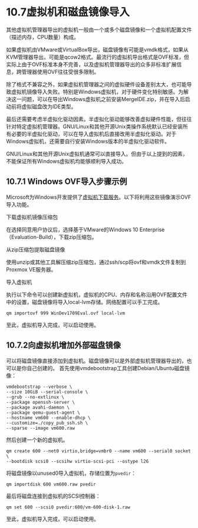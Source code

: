 # 10.7虚拟机和磁盘镜像导入

其他虚拟机管理器导出的虚拟机一般由一个或多个磁盘镜像和一个虚拟机配置文件（描述内存，CPU数量）构成。

如果虚拟机由VMware或VirtualBox导出，磁盘镜像有可能是vmdk格式，如果从KVM管理器导出，可能是qcow2格式。最流行的虚拟机导出格式是OVF标准，但实际上由于OVF标准本身不完善，以及虚拟机管理器导出的众多非标准扩展信息，跨管理器使用OVF往往受很多限制。

除了格式不兼容之外，如果虚拟机管理器之间的虚拟硬件设备差别太大，也可能导致虚拟机镜像导入失败。特别是Windows虚拟机，对于硬件变化特别敏感。为解决这一问题，可以在导出Windows虚拟机之前安装MergeIDE.zip，并在导入后启动前将虚拟磁盘改为IDE类型。

最后还需要考虑半虚拟化驱动因素。半虚拟化驱动能够改善虚拟硬件性能，但往往针对特定虚拟机管理器。GNU/Linux和其他开源Unix类操作系统默认已经安装所有必要的半虚拟化驱动，可以在导入虚拟机后直接改用半虚拟化驱动。对于Windows虚拟机，还需要自行安装Windows版本的半虚拟化驱动软件。

GNU/Linux和其他开源Unix虚拟机通常可以直接导入。但由于以上提到的因素，不能保证所有Windows虚拟机均能够顺利导入成功。

## 10.7.1 Windows OVF导入步骤示例

Microsoft为Windows开发提供了[虚拟机下载服务](https://developer.microsoft.com/en-us/windows/downloads/virtual-machines/)。以下将利用这些镜像演示OVF导入功能。

下载虚拟机镜像压缩包

在选择同意用户协议后，选择基于VMware的Windows 10 Enterprise（Evaluation-Build），下载zip压缩包。

从zip压缩包提取磁盘镜像

使用unzip或其他工具解压缩zip压缩包，通过ssh/scp将ovf和vmdk文件复制到Proxmox VE服务器。

导入虚拟机

执行以下命令可以创建新虚拟机，虚拟机的CPU、内存和名称沿用OVF配置文件中的设置，磁盘镜像将导入local-lvm存储。网络配置可以手工完成。

```
qm importovf 999 WinDev1709Eval.ovf local-lvm
```

至此，虚拟机导入完成，可以启动使用。


## 10.7.2向虚拟机增加外部磁盘镜像

可以将磁盘镜像直接添加到虚拟机。磁盘镜像可以是外部虚拟机管理器导出的，也可以是你自己创建的。
首先使用vmdebootstrap工具创建Debian/Ubuntu磁盘镜像：

```
vmdebootstrap --verbose \
--size 10GiB --serial-console \
--grub --no-extlinux \
--package openssh-server \
--package avahi-daemon \
--package qemu-guest-agent \
--hostname vm600 --enable-dhcp \
--customize=./copy_pub_ssh.sh \
--sparse --image vm600.raw
```

然后创建一个新的虚拟机。
```
qm create 600 --net0 virtio,bridge=vmbr0 --name vm600 --serial0 socket \
--bootdisk scsi0 --scsihw virtio-scsi-pci --ostype l26
```
将磁盘镜像以unused0导入虚拟机，存储位置为`pvedir`：

```
qm importdisk 600 vm600.raw pvedir
```
最后将磁盘连接到虚拟机的SCSI控制器：

```
qm set 600 --scsi0 pvedir:600/vm-600-disk-1.raw
```

至此，虚拟机导入完成，可以启动使用。
